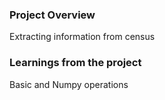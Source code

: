 ### Project Overview

 Extracting information from census


### Learnings from the project

 Basic and Numpy operations


